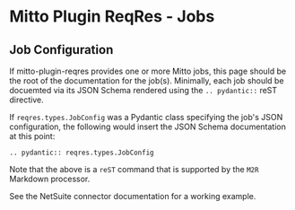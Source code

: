 # Mitto Plugin ReqRes - Jobs

## Job Configuration

If mitto-plugin-reqres provides one or more Mitto jobs, this page should be the
root of the documentation for the job(s).  Minimally, each job should be docuemted via
its JSON Schema rendered using the `.. pydantic::` reST directive.

If `reqres.types.JobConfig` was a Pydantic class
specifying the job's JSON configuration, the following would insert the JSON Schema
documentation at this point:

```
.. pydantic:: reqres.types.JobConfig
```

Note that the above is a `reST` command that is supported by the `M2R` Markdown
processor.

See the NetSuite connector documentation for a working example.
